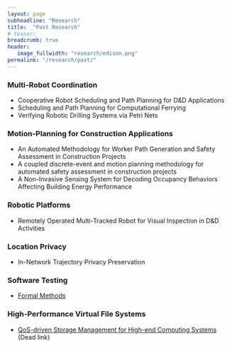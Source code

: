 ```yaml
---
layout: page
subheadline: "Research"
title:  "Past Research"
# teaser:
breadcrumb: true
header:
   image_fullwidth: "research/edison.png"
permalink: "/research/past/"
---
```


### Multi-Robot Coordination
- Cooperative Robot Scheduling and Path Planning for D&D Applications
- Scheduling and Path Planning for Computational Ferrying
- Verifying Robotic Drilling Systems via Petri Nets

### Motion-Planning for Construction Applications
- An Automated Methodology for Worker Path Generation and Safety Assessment in Construction Projects
- A coupled discrete-event and motion planning methodology for automated safety assessment in construction projects
- A Non-Invasive Sensing System for Decoding Occupancy Behaviors Affecting Building Energy Performance

### Robotic Platforms
- Remotely Operated Multi-Tracked Robot for Visual Inspection in D&D Activities

### Location Privacy
- In-Network Trajectory Privacy Preservation

### Software Testing
- [Formal Methods](http://cadse.cis.fiu.edu/research_projects/formal_methods/)

### High-Performance Virtual File Systems
- [QoS-driven Storage Management for High-end Computing Systems](http://visa.cis.fiu.edu/tiki/VPFS?PHPSESSID=12e209180265a09975fd69f64f69d509) (Dead link)
